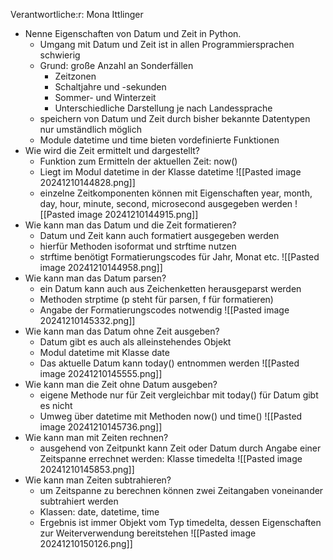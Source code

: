 Verantwortliche:r: Mona Ittlinger

- Nenne Eigenschaften von Datum und Zeit in Python.
    - Umgang mit Datum und Zeit ist in allen Programmiersprachen schwierig
    - Grund: große Anzahl an Sonderfällen
        - Zeitzonen
        - Schaltjahre und -sekunden
        - Sommer- und Winterzeit
        - Unterschiedliche Darstellung je nach Landessprache
    - speichern von Datum und Zeit durch bisher bekannte Datentypen nur umständlich möglich
    - Module datetime und time bieten vordefinierte Funktionen
- Wie wird die Zeit ermittelt und dargestellt?
    - Funktion zum Ermitteln der aktuellen Zeit: now()
    - Liegt im Modul datetime in der Klasse datetime
    ![[Pasted image 20241210144828.png]]
	- einzelne Zeitkomponenten können mit Eigenschaften year, month, day, hour, minute, second, microsecond ausgegeben werden
	    ![[Pasted image 20241210144915.png]]
-  Wie kann man das Datum und die Zeit formatieren?
    - Datum und Zeit kann auch formatiert ausgegeben werden
    - hierfür Methoden isoformat und strftime nutzen
    - strftime benötigt Formatierungscodes für Jahr, Monat etc.
    ![[Pasted image 20241210144958.png]]
- Wie kann man das Datum parsen?
	- ein Datum kann auch aus Zeichenketten herausgeparst werden
	- Methoden strptime (p steht für parsen, f für formatieren)
	- Angabe der Formatierungscodes notwendig
	![[Pasted image 20241210145332.png]]
- Wie kann man das Datum ohne Zeit ausgeben?
	- Datum gibt es auch als alleinstehendes Objekt
	- Modul datetime mit Klasse date
	- Das aktuelle Datum kann today() entnommen werden
	![[Pasted image 20241210145555.png]]
- Wie kann man die Zeit ohne Datum ausgeben?
	- eigene Methode nur für Zeit vergleichbar mit today() für Datum gibt es nicht
	- Umweg über datetime mit Methoden now() und time()
	![[Pasted image 20241210145736.png]]
- Wie kann man mit Zeiten rechnen?
	- ausgehend von Zeitpunkt kann Zeit oder Datum durch Angabe einer Zeitspanne errechnet werden: Klasse timedelta
	![[Pasted image 20241210145853.png]]
- Wie kann man Zeiten subtrahieren?
	- um Zeitspanne zu berechnen können zwei Zeitangaben voneinander subtrahiert werden
	- Klassen: date, datetime, time
	- Ergebnis ist immer Objekt vom Typ timedelta, dessen Eigenschaften zur Weiterverwendung bereitstehen
	![[Pasted image 20241210150126.png]]

